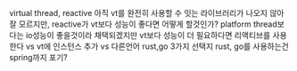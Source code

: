 virtual thread, reactive
아직 vt를 완전히 사용할 수 잇는 라이브러리가 나오지 않아 잘 모르지만, reactive가 vt보다 성능이 좋다면 어떻게 할것인가?
platform thread보다는 io성능이 좋을것이라 채택되겠지만 vt보다 성능이 더 필요하다면 
리액티브를 사용한다 vs vt에 인스턴스 추가 vs 다른언어 rust,go
3가지 선택지
rust, go를 사용하는건 spring까지 포기?
